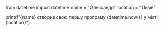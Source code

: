 from datetime import datetime
name = "Олександр"
location = "Львів"

print(f"{name} створив свою першу програму  {datetime.now()} у місті {location}")

<!---
OLexandr-Martyniuk/OLexandr-Martyniuk is a ✨ special ✨ repository because its `README.md` (this file) appears on your GitHub profile.
You can click the Preview link to take a look at your changes.
--->
